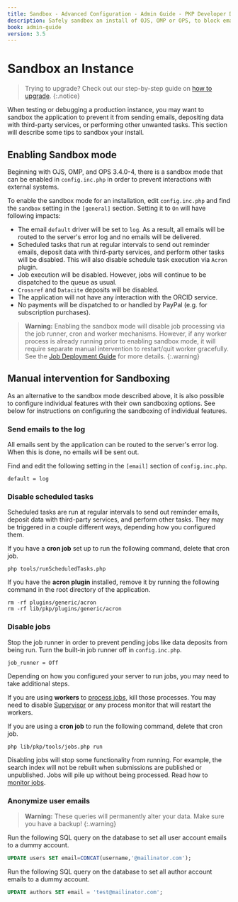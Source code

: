 ```yaml
---
title: Sandbox - Advanced Configuration - Admin Guide - PKP Developer Docs
description: Safely sandbox an install of OJS, OMP or OPS, to block email sending, data deposits, and other unwanted tasks.
book: admin-guide
version: 3.5
---
```


# Sandbox an Instance

> Trying to upgrade? Check out our step-by-step guide on [how to upgrade](/dev/upgrade-guide/en/).
{:.notice}

When testing or debugging a production instance, you may want to sandbox the application to prevent it from sending emails, depositing data with third-party services, or performing other unwanted tasks. This section will describe some tips to sandbox your install.

## Enabling Sandbox mode

Beginning with OJS, OMP, and OPS 3.4.0-4, there is a sandbox mode that can be enabled in `config.inc.php` in order to prevent interactions with external systems.

To enable the sandbox mode for an installation, edit `config.inc.php` and find the `sandbox` setting in the `[general]` section. Setting it to `On` will have following impacts:

 - The email `default` driver will be set to `log`. As a result, all emails will be routed to the server's error log and no emails will be delivered.
 - Scheduled tasks that run at regular intervals to send out reminder emails, deposit data with third-party services, and perform other tasks will be disabled. This will also disable schedule task execution via `Acron` plugin.
 - Job execution will be disabled. However, jobs will continue to be dispatched to the queue as usual.
 - `Crossref` and `Datacite` deposits will be disabled.
 - The application will not have any interaction with the ORCID service.
 - No payments will be dispatched to or handled by PayPal (e.g. for subscription purchases).

> **Warning:** Enabling the sandbox mode will disable job processing via the job runner, cron and worker mechanisms. However, if any worker process is already running prior to enabling sandbox mode, it will require separate manual intervention to restart/quit worker gracefully. See the [Job Deployment Guide](/admin-guide/en/deploy-jobs) for more details.
{:.warning}

## Manual intervention for Sandboxing

As an alternative to the sandbox mode described above, it is also possible to configure individual features with their own sandboxing options. See below for instructions on configuring the sandboxing of individual features.

### Send emails to the log

All emails sent by the application can be routed to the server's error log. When this is done, no emails will be sent out.

Find and edit the following setting in the `[email]` section of `config.inc.php`.

```
default = log
```

### Disable scheduled tasks

Scheduled tasks are run at regular intervals to send out reminder emails, deposit data with third-party services, and perform other tasks. They may be triggered in a couple different ways, depending how you configured them.

If you have a **cron job** set up to run the following command, delete that cron job.

```
php tools/runScheduledTasks.php
```

If you have the **acron plugin** installed, remove it by running the following command in the root directory of the application.

```
rm -rf plugins/generic/acron
rm -rf lib/pkp/plugins/generic/acron
```

### Disable jobs

Stop the job runner in order to prevent pending jobs like data deposits from being run. Turn the built-in job runner off in `config.inc.php`.

```
job_runner = Off
```

Depending on how you configured your server to run jobs, you may need to take additional steps.

If you are using **workers** to [process jobs](./deploy-jobs#workers), kill those processes. You may need to disable [Supervisor](./deploy-jobs#workers) or any process monitor that will restart the workers.

If you are using a **cron job** to run the following command, delete that cron job.

```
php lib/pkp/tools/jobs.php run
```

Disabling jobs will stop some functionality from running. For example, the search index will not be rebuilt when submissions are published or unpublished. Jobs will pile up without being processed. Read how to [monitor jobs](./deploy-jobs#how-to-monitor-jobs).

### Anonymize user emails

> **Warning:** These queries will permanently alter your data. Make sure you have a backup!
{:.warning}

Run the following SQL query on the database to set all user account emails to a dummy account.

```sql
UPDATE users SET email=CONCAT(username,'@mailinator.com');
```

Run the following SQL query on the database to set all author account emails to a dummy account.

```sql
UPDATE authors SET email = 'test@mailinator.com';
```
